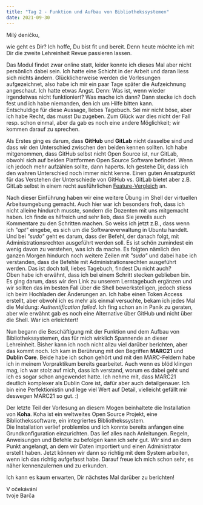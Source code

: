```yaml
---
title: "Tag 2 - Funktion und Aufbau von Bibliothekssystemen"
date: 2021-09-30
---
```


Milý deníčku,

wie geht es Dir? Ich hoffe, Du bist fit und bereit. Denn heute möchte ich mit Dir die zweite Lehreinheit Revue passieren lassen.

Das Modul findet zwar online statt, leider konnte ich dieses Mal aber nicht persönlich dabei sein. Ich hatte eine Schicht in der Arbeit und daran liess sich nichts ändern.
Glücklicherweise werden die Vorlesungen aufgezeichnet, also habe ich mir ein paar Tage später die Aufzeichnung angeschaut. Ich hatte etwas Angst. Denn: Was ist, wenn wieder
irgendetwas nicht funktioniert? Was mache ich dann? Dann stecke ich doch fest und ich habe niemanden, den ich um Hilfe bitten kann. <br>
Entschuldige für diese Aussage, liebes Tagebuch. Sei mir nicht böse, aber ich habe Recht, das musst Du zugeben. Zum Glück war dies nicht der Fall resp. schon einmal, aber da gab es noch eine andere Möglichkeit; wir kommen darauf zu sprechen.

Als Erstes ging es darum, dass **GitHub** und **GitLab** nicht dasselbe sind und dass wir den Unterschied zwischen den beiden kennen sollten. Ich habe mitgenommen, dass GitHub selbst nicht Open Source ist, nur GitLab, obwohl sich auf beiden Plattformen Open Source Software befindet. Wenn ich jedoch mehr aufzählen sollte, dann haperts. Ich gestehe Dir, dass ich den wahren Unterschied noch immer nicht kenne. Einen guten Ansatzpunkt für das Verstehen der Unterschiede von GitHub vs. GitLab bietet aber z.B. GitLab selbst in einem recht ausführlichen [Feature-Vergleich](https://www.heise.de/tipps-tricks/GitHub-vs-GitLab-4597154.html) an.

Nach dieser Einführung haben wir eine weitere Übung im Shell der virtuellen Arbeitsumgebung gemacht. Auch hier war ich besonders froh, dass ich nicht alleine hindurch musste,
sondern die Dozenten mit uns mitgemacht haben. Ich finde es hilfreich und sehr lieb, dass Sie jeweils auch Kommentare zu den Schritten machen. So weiss ich jetzt z.B., dass wenn
ich *"apt"* eingebe, es sich um die Softwareverwaltung in Ubuntu handelt. Und bei *"sudo"* geht es darum, dass der Befehl, der danach folgt, mit Administrationsrechten
ausgeführt werden soll. Es ist schön zumindest ein wenig davon zu verstehen, was ich da mache. Es folgten nämlich den ganzen Morgen hindurch noch weitere Zeilen mit *"sudo"* und 
dabei habe ich verstanden, dass die Befehle mit Administrationsrechten ausgeführt werden. Das ist doch toll, liebes Tagebuch, findest Du nicht auch? <br>
Oben habe ich erwähnt, dass ich bei einem Schritt stecken geblieben bin. Es ging darum, dass wir den Link zu unserem Lerntagebuch ergänzen und wir sollten das im besten Fall
über die Shell bewerkstelligen, jedoch stiess ich beim Hochladen der Änderungen an. Ich habe einen Token Access erstellt, aber obwohl ich es mehr als einmal versuchte, bekam ich jedes Mal die Meldung: *Authentification failed*. Ich fing schon an in Panik zu geraten, aber wie erwähnt gab es noch eine Alternative über GitHub und nicht über die Shell. War ich erleichtert!

Nun begann die Beschäftigung mit der Funktion und dem Aufbau von Bibliothekssystemen, das für mich wirklich Spannende an dieser Lehreinheit. Bisher kann ich noch nicht allzu
viel darüber berichten, aber das kommt noch.
Ich kam in Berührung mit den Begriffen **MARC21** und **Dublin Core**. Beide habe ich schon gehört und mit den MARC-Feldern habe ich in meinem Vorpraktikum bereits gearbeitet. Auch wenn es blöd klingen mag, ich war stolz auf mich, dass ich verstand, worum es dabei geht und ich es sogar schon angewendet hatte. Ich nehme mit, dass MARC21 deutlich
komplexer als Dublin Core ist, dafür aber auch detailgenauer. Ich bin eine Perfektionistin und lege viel Wert auf Detail, vielleicht gefällt mir deswegen MARC21 so gut. :)

Der letzte Teil der Vorlesung an diesem Mogen beinhaltete die Installation von **Koha**. Koha ist ein weltweites Open Source Projekt, eine Bibliothekssoftware, ein integriertes
Bibliothekssystem. <br>
Die Installation verlief problemlos und ich konnte bereits anfangen eine Grundkonfiguration einzurichten. Das lief alles nach Anleitungen. Regeln, Anweisungen und Befehle zu 
befolgen kann ich sehr gut. Wir sind an dem Punkt angelangt, an dem wir Daten importiert und einen Administrator erstellt haben. Jetzt können wir dann so richtig
mit dem System arbeiten, wenn ich das richtig aufgefasst habe. Darauf freue ich mich schon sehr, es näher kennenzulernen und zu erkunden.

Ich kann es kaum erwarten, Dir nächstes Mal darüber zu berichten!

V očekávání <br>
tvoje Barča


